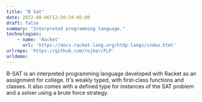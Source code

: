 ```yaml
---
title: "B Sat"
date: 2022-08-06T12:50:24-05:00
draft: false
summary: "Interpreted programming language."
technologies: 
    - name: 'Racket'
      url: 'https://docs.racket-lang.org/htdp-langs/index.html'
urlrepo: 'https://github.com/rojbar/FLP'
urldemo: 
---
```

B-SAT is an interpreted programming language developed with Racket as an assignment for college. It's weakly typed, with first-class functions and classes. It also comes with a defined type for instances of the SAT problem and a solver using a brute force strategy.

